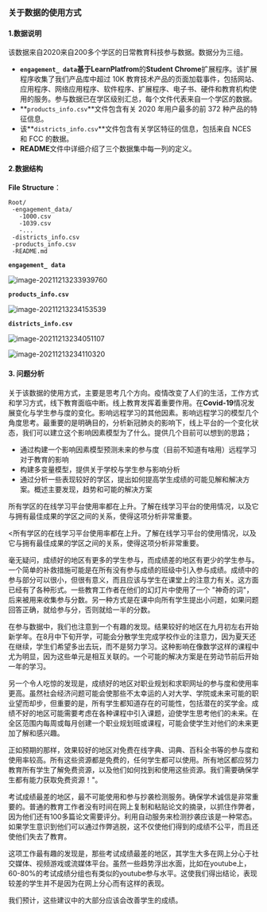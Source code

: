 ### 关于数据的使用方式

#### 1.数据说明

该数据来自2020来自200多个学区的日常教育科技参与数据。数据分为三组。

- **`engagement_ data`**基于**LearnPlatfrom**的**Student Chrome**扩展程序。该扩展程序收集了我们产品库中超过 10K 教育技术产品的页面加载事件，包括网站、应用程序、网络应用程序、软件程序、扩展程序、电子书、硬件和教育机构使用的服务。参与数据已在学区级别汇总，每个文件代表来自一个学区的数据。
- **`products_info.csv`**文件包含有关 2020 年用户最多的前 372 种产品的特征信息。
- 该**`districts_info.csv`**文件包含有关学区特征的信息，包括来自 NCES 和 FCC 的数据。
- **README**文件中详细介绍了三个数据集中每一列的定义。

#### 2.数据结构

**File Structure**：

```
Root/
 -engagement_data/
   -1000.csv
   -1039.csv
   -...
 -districts_info.csv
 -products_info.csv
 -README.md
```

**`engagement_ data`**

![image-20211213233939760](C:\Users\12499\AppData\Roaming\Typora\typora-user-images\image-20211213233939760.png)

**`products_info.csv`**

![image-20211213234153539](C:\Users\12499\AppData\Roaming\Typora\typora-user-images\image-20211213234153539.png)

**`districts_info.csv`**

![image-20211213234051107](C:\Users\12499\AppData\Roaming\Typora\typora-user-images\image-20211213234051107.png)

![image-20211213234110320](C:\Users\12499\AppData\Roaming\Typora\typora-user-images\image-20211213234110320.png)

#### 3. 问题分析

关于该数据的使用方式，主要是思考几个方向。疫情改变了人们的生活，工作方式和学习方式，线下教育面临中断。线上教育发挥着重要作用。在**Covid-19**情况发展变化与学生参与度的变化。影响远程学习的其他因素。影响远程学习的模型几个角度思考。最重要的是明确目的，分析新冠肺炎的影响下，线上平台的一个变化状态，我们可以建立这个影响因素模型为了什么。提供几个目前可以想到的思路；

- 通过构建一个影响因素模型预测未来的参与度（目前不知道有啥用）远程学习对于教育的影响
- 构建多变量模型，提供关于学校与学生参与影响分析
- 通过分析一些表现较好的学区，提出如何提高学生成绩的可能见解和解决方案。概述主要发现，趋势和可能的解决方案

所有学区的在线学习平台使用率都在上升。了解在线学习平台的使用情况，以及它与拥有最佳成果的学区之间的关系，使得这项分析非常重要。

<所有学区的在线学习平台使用率都在上升。了解在线学习平台的使用情况，以及它与拥有最佳成果的学区之间的关系，使得这项分析非常重要。

毫无疑问，成绩好的地区有更多的学生参与，而成绩差的地区有更少的学生参与。一个简单的补救措施可能是在所有没有参与成绩的班级中引入参与成绩。成绩中的参与部分可以很小，但很有意义，而且应该与学生在课堂上的注意力有关。这方面已经有了各种形式。一些教育工作者在他们的幻灯片中使用了一个 "神奇的词"，后来被用来收集参与分数。另一种方式是在课中向所有学生提出小问题，如果问题回答正确，就给参与分，否则就给一半的分数。

在参与数据中，我们也注意到一个有趣的发现。结果较好的地区在九月初左右开始新学年。在8月中下旬开学，可能会分散学生完成学校作业的注意力，因为夏天还在继续，学生们希望多出去玩，而不是努力学习。这种影响在像数学这样的课程中尤为明显，因为这些单元是相互关联的。一个可能的解决方案是在劳动节前后开始一年的学习。

另一个令人吃惊的发现是，成绩好的地区对职业规划和求职网址的参与度和使用率更高。虽然社会经济问题可能会使那些不太幸运的人对大学、学院或未来可能的职业望而却步，但重要的是，所有学生都知道存在的可能性，包括潜在的奖学金。成绩不好的地区可能需要考虑在各种课程中引入课题，迫使学生思考他们的未来。在全区范围内每周或每月创建一个职业规划班或课程，可能会使学生对他们的未来更加了解和感兴趣。

正如预期的那样，效果较好的地区对免费在线字典、词典、百科全书等的参与度和使用率较高。所有这些资源都是免费的，任何学生都可以使用。所有地区都应努力教育所有学生了解免费资源，以及他们如何找到和使用这些资源。我们需要确保学生都有能力获取免费资源！"。

考试成绩最差的地区，最不可能使用和参与抄袭检测服务。确保学术诚信是非常重要的。普通的教育工作者没有时间在网上复制和粘贴论文的摘录，以抓住作弊者，因为他们还有100多篇论文需要评分。利用自动服务来检测抄袭应该是一种常态。如果学生意识到他们可以通过作弊逃脱，这不仅使他们得到的成绩不公平，而且还使他们失去了教育。

这项工作最有趣的发现是，那些考试成绩最差的地区，其学生大多在网上分心于社交媒体、视频游戏或流媒体平台。虽然一些趋势浮出水面，比如在youtube上，60-80%的考试成绩分组也有类似的youtube参与水平。这使我们得出结论，表现较差的学生并不是因为在网上分心而有这样的表现。

我们预计，这些建议中的大部分应该会改善学生的成绩。
